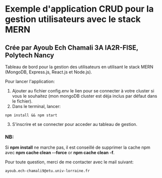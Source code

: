 # Exemple d'application CRUD pour la gestion utilisateurs avec le stack MERN 
## Crée par Ayoub Ech Chamali 3A IA2R-FISE, Polytech Nancy
Tableau de bord pour la gestion des utilisateurs en utilisant le stack MERN (MongoDB, Express.js, React.js et Node.js).

Pour lancer l'application:
  1) Ajouter au fichier config.env le lien pour se connecter à votre cluster si vous le souhaitez (mon mongoDB cluster est déja inclus par défaut dans le fichier).
  2) Dans le terminal, lancer: 
```
npm install && npm start
```
  3) S'inscrire et se connecter pour acceder au tableau de gestion.


### NB:
Si **npm install** ne marche pas, il est conseillé de supprimer la cache npm avec **npm cache clean --force** or **npm cache clean -f**.

Pour toute question, merci de me contacter avec le mail suivant: 
```     
ayoub.ech-chamali9@etu.univ-lorraine.fr
```
